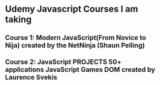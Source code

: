 # Udemy Javascript Courses I am taking
## Course 1: Modern JavaScript(From Novice to Nija) created by the NetNinja (Shaun Pelling)
## Course 2:  JavaScript PROJECTS 50+ applications JavaScript Games DOM created by Laurence Svekis
